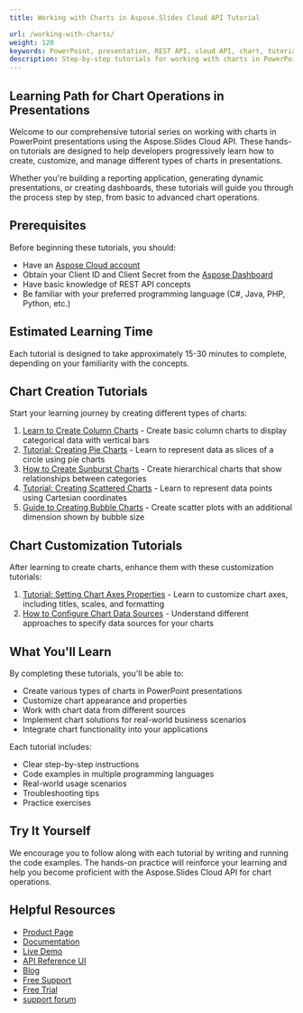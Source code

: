 ```yaml
---
title: Working with Charts in Aspose.Slides Cloud API Tutorial

url: /working-with-charts/
weight: 120
keywords: PowerPoint, presentation, REST API, cloud API, chart, tutorial
description: Step-by-step tutorials for working with charts in PowerPoint presentations using Aspose.Slides Cloud API. Learn to create, modify, and customize various chart types.
---
```


## Learning Path for Chart Operations in Presentations

Welcome to our comprehensive tutorial series on working with charts in PowerPoint presentations using the Aspose.Slides Cloud API. These hands-on tutorials are designed to help developers progressively learn how to create, customize, and manage different types of charts in presentations.

Whether you're building a reporting application, generating dynamic presentations, or creating dashboards, these tutorials will guide you through the process step by step, from basic to advanced chart operations.

## Prerequisites

Before beginning these tutorials, you should:

- Have an [Aspose Cloud account](https://dashboard.aspose.cloud/)
- Obtain your Client ID and Client Secret from the [Aspose Dashboard](https://dashboard.aspose.cloud/#/apps)
- Have basic knowledge of REST API concepts
- Be familiar with your preferred programming language (C#, Java, PHP, Python, etc.)

## Estimated Learning Time

Each tutorial is designed to take approximately 15-30 minutes to complete, depending on your familiarity with the concepts.

## Chart Creation Tutorials

Start your learning journey by creating different types of charts:

1. [Learn to Create Column Charts](/working-with-charts/create-column-chart/) - Create basic column charts to display categorical data with vertical bars
2. [Tutorial: Creating Pie Charts](/working-with-charts/create-pie-chart/) - Learn to represent data as slices of a circle using pie charts
3. [How to Create Sunburst Charts](/working-with-charts/create-sunburst-chart/) - Create hierarchical charts that show relationships between categories
4. [Tutorial: Creating Scattered Charts](/working-with-charts/create-scattered-chart/) - Learn to represent data points using Cartesian coordinates
5. [Guide to Creating Bubble Charts](/working-with-charts/create-bubble-chart/) - Create scatter plots with an additional dimension shown by bubble size

## Chart Customization Tutorials

After learning to create charts, enhance them with these customization tutorials:

1. [Tutorial: Setting Chart Axes Properties](/working-with-charts/chart-axis/) - Learn to customize chart axes, including titles, scales, and formatting
2. [How to Configure Chart Data Sources](/working-with-charts/chart-data-source/) - Understand different approaches to specify data sources for your charts

## What You'll Learn

By completing these tutorials, you'll be able to:

- Create various types of charts in PowerPoint presentations
- Customize chart appearance and properties
- Work with chart data from different sources
- Implement chart solutions for real-world business scenarios
- Integrate chart functionality into your applications

Each tutorial includes:
- Clear step-by-step instructions
- Code examples in multiple programming languages
- Real-world usage scenarios
- Troubleshooting tips
- Practice exercises

## Try It Yourself

We encourage you to follow along with each tutorial by writing and running the code examples. The hands-on practice will reinforce your learning and help you become proficient with the Aspose.Slides Cloud API for chart operations.

## Helpful Resources

- [Product Page](https://products.aspose.cloud/slides/)
- [Documentation](https://docs.aspose.cloud/slides/)
- [Live Demo](https://products.aspose.app/slides/family)
- [API Reference UI](https://reference.aspose.cloud/slides/)
- [Blog](https://blog.aspose.cloud/category/slides/)
- [Free Support](https://forum.aspose.cloud/c/slides/15)
- [Free Trial](https://dashboard.aspose.cloud/#/apps)
-  [support forum](https://forum.aspose.cloud/c/slides/15)
